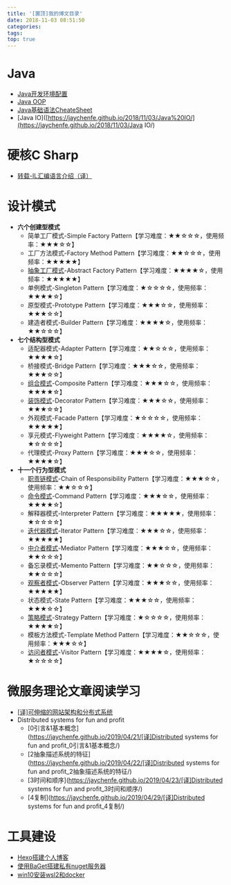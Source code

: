 ```yaml
---
title: '[置顶]我的博文目录'
date: 2018-11-03 08:51:50
categories: 
tags: 
top: true
---
```


# Java
- [Java开发环境配置](https://jaychenfe.github.io/2018/11/03/Java%E5%BC%80%E5%8F%91%E7%8E%AF%E5%A2%83%E9%85%8D%E7%BD%AE/)
- [Java OOP](<https://jaychenfe.github.io/2018/11/17/Java-OOP/>)
- [Java基础语法CheateSheet](https://jaychenfe.github.io/2018/11/05/Java%E5%9F%BA%E7%A1%80%E8%AF%AD%E6%B3%95CheatSheet/)
- [Java IO]([https://jaychenfe.github.io/2018/11/03/Java%20IO/](https://jaychenfe.github.io/2018/11/03/Java IO/)

# 硬核C Sharp

- [转载-IL汇编语言介绍（译）](https://jaychenfe.github.io/2019/08/06/%E8%BD%AC%E8%BD%BD-IL%E6%B1%87%E7%BC%96%E8%AF%AD%E8%A8%80%E4%BB%8B%E7%BB%8D%EF%BC%88%E8%AF%91%EF%BC%89/)

# 设计模式
- **六个创建型模式**
  - 简单工厂模式-Simple Factory Pattern【学习难度：★★☆☆☆，使用频率：★★★☆☆】
  - 工厂方法模式-Factory Method Pattern【学习难度：★★☆☆☆，使用频率：★★★★★】
  - [抽象工厂模式](<https://jaychenfe.github.io/2019/05/14/%E6%8A%BD%E8%B1%A1%E5%B7%A5%E5%8E%82%E6%A8%A1%E5%BC%8F/>)-Abstract  Factory Pattern【学习难度：★★★★☆，使用频率：★★★★★】
  - 单例模式-Singleton Pattern【学习难度：★☆☆☆☆，使用频率：★★★★☆】
  - 原型模式-Prototype Pattern【学习难度：★★★☆☆，使用频率：★★★☆☆】
  - 建造者模式-Builder Pattern【学习难度：★★★★☆，使用频率：★★☆☆☆】
- **七个结构型模式**
  - 适配器模式-Adapter Pattern【学习难度：★★☆☆☆，使用频率：★★★★☆】
  - 桥接模式-Bridge Pattern【学习难度：★★★☆☆，使用频率：★★★☆☆】
  - [组合模式](<https://jaychenfe.github.io/2019/05/17/%E7%BB%84%E5%90%88%E6%A8%A1%E5%BC%8F/>)-Composite Pattern【学习难度：★★★☆☆，使用频率：★★★★☆】
  - [装饰模式](<https://jaychenfe.github.io/2019/05/04/%E8%A3%85%E9%A5%B0%E8%80%85%E6%A8%A1%E5%BC%8F/>)-Decorator Pattern【学习难度：★★★☆☆，使用频率：★★★☆☆】
  - 外观模式-Facade Pattern【学习难度：★☆☆☆☆，使用频率：★★★★★】
  - 享元模式-Flyweight Pattern【学习难度：★★★★☆，使用频率：★☆☆☆☆】
  - 代理模式-Proxy Pattern【学习难度：★★★☆☆，使用频率：★★★★☆】
- **十一个行为型模式**
  - [职责链模式](https://jaychenfe.github.io/2019/05/02/%E8%81%8C%E8%B4%A3%E9%93%BE%E6%A8%A1%E5%BC%8F/)-Chain of Responsibility Pattern【学习难度：★★★☆☆，使用频率：★★☆☆☆】
  - [命令模式]([https://jaychenfe.github.io/2019/05/22/%E5%91%BD%E4%BB%A4%E6%A8%A1%E5%BC%8F/](https://jaychenfe.github.io/2019/05/22/命令模式/))-Command Pattern【学习难度：★★★☆☆，使用频率：★★★★☆】
  - 解释器模式-Interpreter Pattern【学习难度：★★★★★，使用频率：★☆☆☆☆】
  - [迭代器模式](https://jaychenfe.github.io/2018/11/25/%E8%BF%AD%E4%BB%A3%E5%99%A8%E6%A8%A1%E5%BC%8F/)-Iterator Pattern【学习难度：★★★☆☆，使用频率：★★★★★】
  - [中介者模式]([https://jaychenfe.github.io/2019/05/19/中介者模式](https://jaychenfe.github.io/2019/05/19/%E4%B8%AD%E4%BB%8B%E8%80%85%E6%A8%A1%E5%BC%8F))-Mediator Pattern【学习难度：★★★☆☆，使用频率：★★☆☆☆】
  - 备忘录模式-Memento Pattern【学习难度：★★☆☆☆，使用频率：★★☆☆☆】
  - [观察者模式](<https://jaychenfe.github.io/2018/11/25/%E8%A7%82%E5%AF%9F%E8%80%85%E6%A8%A1%E5%BC%8F/>)-Observer Pattern【学习难度：★★★☆☆，使用频率：★★★★★】
  - 状态模式-State Pattern【学习难度：★★★☆☆，使用频率：★★★☆☆】
  - [策略模式](https://jaychenfe.github.io/2019/05/09/%E7%AD%96%E7%95%A5%E6%A8%A1%E5%BC%8F/)-Strategy Pattern【学习难度：★☆☆☆☆，使用频率：★★★★☆】
  - 模板方法模式-Template Method Pattern【学习难度：★★☆☆☆，使用频率：★★★☆☆】
  - [访问者模式](https://jaychenfe.github.io/2019/05/13/%E8%AE%BF%E9%97%AE%E8%80%85%E6%A8%A1%E5%BC%8F/)-Visitor Pattern【学习难度：★★★★☆，使用频率：★☆☆☆☆】

# 微服务理论文章阅读学习

- [[译]可伸缩的网站架构和分布式系统](https://jaychenfe.github.io/2019/03/02/[译]可伸缩的网站架构和分布式系统/)
- Distributed systems for fun and profit
  - [0引言&1基本概念](https://jaychenfe.github.io/2019/04/21/[译]Distributed systems for fun and profit_0引言&1基本概念/)
  - [2抽象描述系统的特征](https://jaychenfe.github.io/2019/04/22/[译]Distributed systems for fun and profit_2抽象描述系统的特征/)
  - [3时间和顺序](https://jaychenfe.github.io/2019/04/23/[译]Distributed systems for fun and profit_3时间和顺序/)
  - [4复制](https://jaychenfe.github.io/2019/04/29/[译]Distributed systems for fun and profit_4复制/)

#  工具建设

- [Hexo搭建个人博客](https://jaychenfe.github.io/2018/10/21/Hexo%E6%90%AD%E5%BB%BA%E4%B8%AA%E4%BA%BA%E5%8D%9A%E5%AE%A2/)
- [使用BaGet搭建私有nuget服务器]([https://jaychenfe.github.io/2019/08/15/%E4%BD%BF%E7%94%A8BaGet%E6%90%AD%E5%BB%BA%E7%A7%81%E6%9C%89nuget%E6%9C%8D%E5%8A%A1%E5%99%A8/](https://jaychenfe.github.io/2019/08/15/使用BaGet搭建私有nuget服务器/))
- [win10安装wsl2和docker]([https://jaychenfe.github.io/2019/08/28/win10%E5%AE%89%E8%A3%85wsl2%E5%92%8Cdocker/](https://jaychenfe.github.io/2019/08/28/win10安装wsl2和docker/))